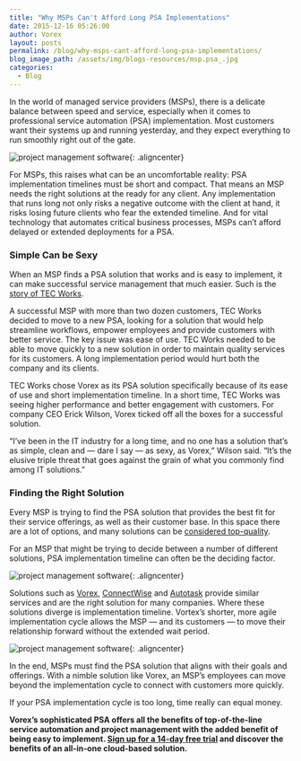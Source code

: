 ```yaml
---
title: "Why MSPs Can't Afford Long PSA Implementations"
date: 2015-12-16 05:26:00
author: Vorex
layout: posts
permalink: /blog/why-msps-cant-afford-long-psa-implementations/
blog_image_path: /assets/img/blogs-resources/msp.psa_.jpg
categories:
  - Blog
---
```



In the world of managed service providers (MSPs), there is a delicate balance between speed and service, especially when it comes to professional service automation (PSA) implementation. Most customers want their systems up and running yesterday, and they expect everything to run smoothly right out of the gate.<!--more-->

![project management software](https://media.giphy.com/media/xTiTnIoxDuucRQ6Lwk/giphy.gif){: .aligncenter}

For MSPs, this raises what can be an uncomfortable reality: PSA implementation timelines must be short and compact. That means an MSP needs the right solutions at the ready for any client. Any implementation that runs long not only risks a negative outcome with the client at hand, it risks losing future clients who fear the extended timeline. And for vital technology that automates critical business processes, MSPs can’t afford delayed or extended deployments for a PSA.

### Simple Can be Sexy

When an MSP finds a PSA solution that works and is easy to implement, it can make successful service management that much easier. Such is the [story of TEC Works](http://vorex.hs-sites.com/msp-streamlines-operations-and-improves-customer-service-with-vorex?__hstc=100746398.e2634be1b62322ddbe779f9b92ea5a16.1442210075200.1446174512484.1450192432870.5&amp;__hssc=100746398.5.1450192432870&amp;__hsfp=550360042).

A successful MSP with more than two dozen customers, TEC Works decided to move to a new PSA, looking for a solution that would help streamline workflows, empower employees and provide customers with better service. The key issue was ease of use. TEC Works needed to be able to move quickly to a new solution in order to maintain quality services for its customers. A long implementation period would hurt both the company and its clients.

TEC Works chose Vorex as its PSA solution specifically because of its ease of use and short implementation timeline. In a short time, TEC Works was seeing higher performance and better engagement with customers. For company CEO Erick Wilson, Vorex ticked off all the boxes for a successful solution.

“I’ve been in the IT industry for a long time, and no one has a solution that’s as simple, clean and — dare I say — as sexy, as Vorex,” Wilson said. “It’s the elusive triple threat that goes against the grain of what you commonly find among IT solutions.”

### Finding the Right Solution

Every MSP is trying to find the PSA solution that provides the best fit for their service offerings, as well as their customer base. In this space there are a lot of options, and many solutions can be [considered top-quality](http://www.vorex.com/the-5-characteristics-of-a-top-tier-psa-solution/).

For an MSP that might be trying to decide between a number of different solutions, PSA implementation timeline can often be the deciding factor.

![project management software](https://media.giphy.com/media/v0eHX3n28wvoQ/giphy.gif){: .aligncenter}

Solutions such as [Vorex](http://www.vorex.com), [ConnectWise](http://www.connectwise.com) and [Autotask](http://www.autotask.com) provide similar services and are the right solution for many companies. Where these solutions diverge is implementation timeline. Vortex’s shorter, more agile implementation cycle allows the MSP — and its customers — to move their relationship forward without the extended wait period.

![project management software](https://media.giphy.com/media/M5zhoj9rhwkhy/giphy.gif){: .aligncenter}

In the end, MSPs must find the PSA solution that aligns with their goals and offerings. With a nimble solution like Vorex, an MSP’s employees can move beyond the implementation cycle to connect with customers more quickly.

If your PSA implementation cycle is too long, time really can equal money.

**Vorex’s sophisticated PSA offers all the benefits of top-of-the-line service automation and project management with the added benefit of being easy to implement. [Sign up for a 14-day free trial](http://www.vorex.com/product/) and discover the benefits of an all-in-one cloud-based solution.**
